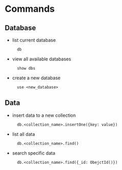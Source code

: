 # Commands
## Database
* list current database
  ```mongosh
    db
  
  ```
* view all available databases
  ```mongosh
    show dbs
  
  ```

* create a new database
  ```mongosh
    use <new_database>
  
  ```

## Data
* insert data to a new collection
  ```mongosh
    db.<collection_name>.insertOne({key: value})
  ```
* list all data
  ```mongosh
    db.<collection_name>.find()
  
  ```
* search specific data
  ```mongosh
    db.<collection_name>.find({_id: ObejctId()})
  
  ```